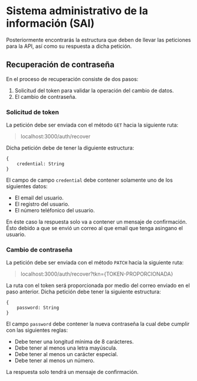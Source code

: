 # Sistema administrativo de la información (SAI)
Posteriormente encontrarás la estructura que deben de llevar las peticiones para la API, así como su respuesta a dicha petición.

## Recuperación de contraseña
En el proceso de recuperación consiste de dos pasos:
1. Solicitud del token para validar la operación del cambio de datos.
2. El cambio de contraseña.

### Solicitud de token
La petición debe ser enviada con el método `GET` hacia la siguiente ruta:
>localhost:3000/auth/recover

Dicha petición debe de tener la diguiente estructura:
```
{
    credential: String
}
```
El campo de campo `credential` debe contener solamente uno de los siguientes datos:
- El email del usuario.
- El registro del usuario.
- El número teléfonico del usuario.

En éste caso la respuesta solo va a contener un mensaje de confirmación. Ésto debido a que se envió un correo al que email que tenga asingano el usuario.

### Cambio de contraseña
La petición debe ser enviada con el método `PATCH` hacia la siguiente ruta:
>localhost:3000/auth/recover?tkn={TOKEN-PROPORCIONADA}

La ruta con el token será proporcionada por medio del correo enviado en el paso anterior.
Dicha petición debe tener la siguiente estructura:
```
{
    password: String
}
```
El campo `password` debe contener la nueva contraseña la cual debe cumplir con las siguientes reglas:
- Debe tener una longitud mínima de 8 carácteres.
- Debe tener al menos una letra mayúscula.
- Debe tener al menos un carácter especial.
- Debe tener al menos un número.

La respuesta solo tendrá un mensaje de confirmación.